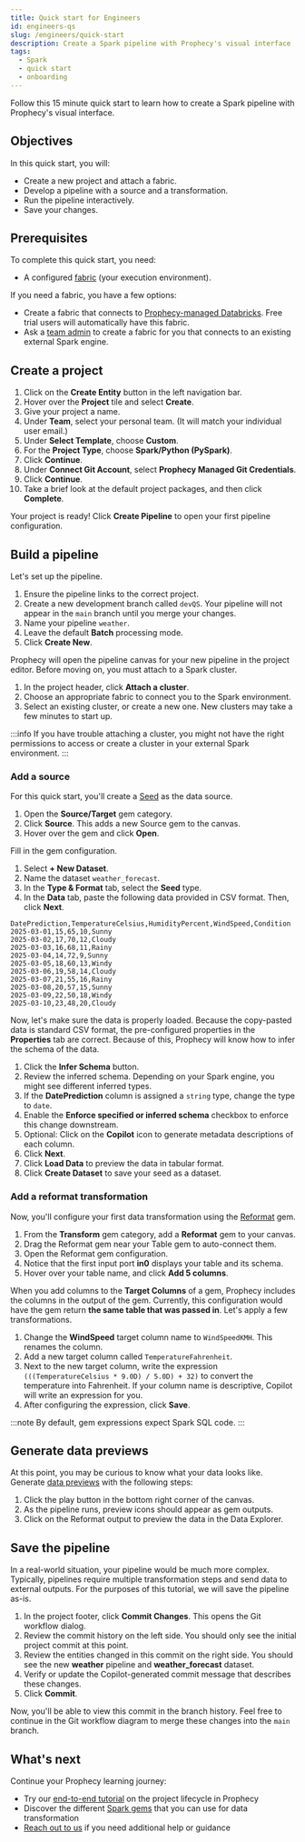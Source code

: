 ```yaml
---
title: Quick start for Engineers
id: engineers-qs
slug: /engineers/quick-start
description: Create a Spark pipeline with Prophecy's visual interface
tags:
  - Spark
  - quick start
  - onboarding
---
```


Follow this 15 minute quick start to learn how to create a Spark pipeline with Prophecy's visual interface.

## Objectives

In this quick start, you will:

- Create a new project and attach a fabric.
- Develop a pipeline with a source and a transformation.
- Run the pipeline interactively.
- Save your changes.

## Prerequisites

To complete this quick start, you need:

- A configured [fabric](docs/getting-started/concepts/fabrics.md) (your execution environment).

If you need a fabric, you have a few options:

- Create a fabric that connects to [Prophecy-managed Databricks](docs/enterprise/fabrics/Spark-fabrics/prophecy-managed.md). Free trial users will automatically have this fabric.
- Ask a [team admin](/teams) to create a fabric for you that connects to an existing external Spark engine.

## Create a project

1. Click on the **Create Entity** button in the left navigation bar.
1. Hover over the **Project** tile and select **Create**.
1. Give your project a name.
1. Under **Team**, select your personal team. (It will match your individual user email.)
1. Under **Select Template**, choose **Custom**.
1. For the **Project Type**, choose **Spark/Python (PySpark)**.
1. Click **Continue**.
1. Under **Connect Git Account**, select **Prophecy Managed Git Credentials**.
1. Click **Continue**.
1. Take a brief look at the default project packages, and then click **Complete**.

Your project is ready! Click **Create Pipeline** to open your first pipeline configuration.

## Build a pipeline

Let's set up the pipeline.

1. Ensure the pipeline links to the correct project.
1. Create a new development branch called `devQS`. Your pipeline will not appear in the `main` branch until you merge your changes.
1. Name your pipeline `weather`.
1. Leave the default **Batch** processing mode.
1. Click **Create New**.

Prophecy will open the pipeline canvas for your new pipeline in the project editor. Before moving on, you must attach to a Spark cluster.

1. In the project header, click **Attach a cluster**.
1. Choose an appropriate fabric to connect you to the Spark environment.
1. Select an existing cluster, or create a new one. New clusters may take a few minutes to start up.

:::info
If you have trouble attaching a cluster, you might not have the right permissions to access or create a cluster in your external Spark environment.
:::

### Add a source

For this quick start, you'll create a [Seed](/engineers/seed) as the data source.

1. Open the **Source/Target** gem category.
1. Click **Source**. This adds a new Source gem to the canvas.
1. Hover over the gem and click **Open**.

Fill in the gem configuration.

1. Select **+ New Dataset**.
1. Name the dataset `weather_forecast`.
1. In the **Type & Format** tab, select the **Seed** type.
1. In the **Data** tab, paste the following data provided in CSV format. Then, click **Next**.

```csv
DatePrediction,TemperatureCelsius,HumidityPercent,WindSpeed,Condition
2025-03-01,15,65,10,Sunny
2025-03-02,17,70,12,Cloudy
2025-03-03,16,68,11,Rainy
2025-03-04,14,72,9,Sunny
2025-03-05,18,60,13,Windy
2025-03-06,19,58,14,Cloudy
2025-03-07,21,55,16,Rainy
2025-03-08,20,57,15,Sunny
2025-03-09,22,50,18,Windy
2025-03-10,23,48,20,Cloudy
```

Now, let's make sure the data is properly loaded. Because the copy-pasted data is standard CSV format, the pre-configured properties in the **Properties** tab are correct. Because of this, Prophecy will know how to infer the schema of the data.

1. Click the **Infer Schema** button.
1. Review the inferred schema. Depending on your Spark engine, you might see different inferred types.
1. If the **DatePrediction** column is assigned a `string` type, change the type to `date`.
1. Enable the **Enforce specified or inferred schema** checkbox to enforce this change downstream.
1. Optional: Click on the **Copilot** icon to generate metadata descriptions of each column.
1. Click **Next**.
1. Click **Load Data** to preview the data in tabular format.
1. Click **Create Dataset** to save your seed as a dataset.

### Add a reformat transformation

Now, you'll configure your first data transformation using the [Reformat](/engineers/reformat) gem.

1. From the **Transform** gem category, add a **Reformat** gem to your canvas.
1. Drag the Reformat gem near your Table gem to auto-connect them.
1. Open the Reformat gem configuration.
1. Notice that the first input port **in0** displays your table and its schema.
1. Hover over your table name, and click **Add 5 columns**.

When you add columns to the **Target Columns** of a gem, Prophecy includes the columns in the output of the gem. Currently, this configuration would have the gem return **the same table that was passed in**. Let's apply a few transformations.

1. Change the **WindSpeed** target column name to `WindSpeedKMH`. This renames the column.
1. Add a new target column called `TemperatureFahrenheit`.
1. Next to the new target column, write the expression `(((TemperatureCelsius * 9.0D) / 5.0D) + 32)` to convert the temperature into Fahrenheit. If your column name is descriptive, Copilot will write an expression for you.
1. After configuring the expression, click **Save**.

:::note
By default, gem expressions expect Spark SQL code.
:::

## Generate data previews

At this point, you may be curious to know what your data looks like. Generate [data previews](/engineers/data-explorer) with the following steps:

1. Click the play button in the bottom right corner of the canvas.
1. As the pipeline runs, preview icons should appear as gem outputs.
1. Click on the Reformat output to preview the data in the Data Explorer.

## Save the pipeline

In a real-world situation, your pipeline would be much more complex. Typically, pipelines require multiple transformation steps and send data to external outputs. For the purposes of this tutorial, we will save the pipeline as-is.

1. In the project footer, click **Commit Changes**. This opens the Git workflow dialog.
1. Review the commit history on the left side. You should only see the initial project commit at this point.
1. Review the entities changed in this commit on the right side. You should see the new **weather** pipeline and **weather_forecast** dataset.
1. Verify or update the Copilot-generated commit message that describes these changes.
1. Click **Commit**.

Now, you'll be able to view this commit in the branch history. Feel free to continue in the Git workflow diagram to merge these changes into the `main` branch.

## What's next

Continue your Prophecy learning journey:

- Try our [end-to-end tutorial](docs/getting-started/tutorials/spark-with-databricks.md) on the project lifecycle in Prophecy
- Discover the different [Spark gems](/engineers/gems) that you can use for data transformation
- [Reach out to us](docs/getting-started/getting-help/getting-help.md) if you need additional help or guidance
